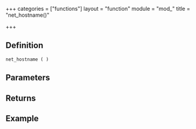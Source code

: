 +++
categories = ["functions"]
layout = "function"
module = "mod_"
title = "net_hostname()"

+++

## Definition

    net_hostname ( )

## Parameters

## Returns

## Example
